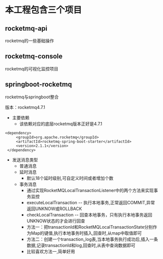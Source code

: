 # 本工程包含三个项目
## rocketmq-api
rocketmq的一些基础操作

## rocketmq-console 
rocketmq的可视化监控项目

## springboot-rocketmq
rocketmq与springboot整合

版本：rocketmq4.7.1

- 主要依赖
  - 该依赖对应的底层rocketmq版本正好是4.7.1
``` 
<dependency>
     <groupId>org.apache.rocketmq</groupId>
     <artifactId>rocketmq-spring-boot-starter</artifactId>
     <version>2.1.1</version>
 </dependency>
```
- 发送消息类型
  - 普通消息
  - 延时消息
    - 默认18个延时级别,可自定义时间或者增加个数
  - 事务消息
    - 通过实现RocketMQLocalTransactionListener中的两个方法来实现事务监控
    - executeLocalTransaction -- 执行本地事务,正常返回COMMIT,异常返回UNKNOW或ROLLBACK
    - checkLocalTransaction   -- 回查本地事务，只有执行本地事务返回UNKNOW状态的才会进行回查
    - 方法一：把transactionId和RocketMQLocalTransactionState分别作为Map的键值,执行本地事务时插入,回查时,从map中取值即可
    - 方法二：创建一个transaction_log表,当本地事务执行成功后,插入一条数据,记录transactionId和log,回查时,从表中查询数据即可
    - 比较喜欢方法一,简单好用
